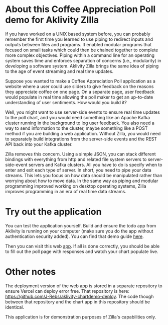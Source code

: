 # About this Coffee Appreciation Poll demo for Aklivity ZIlla

If you have worked on a UNIX based system before, you can probably remember the first time you learned to use piping to redirect inputs and outputs between files and programs. It enabled modular programs that focused on small tasks which could then be chained together to complete more complex objectives. Piping within a command line for an operating system saves time and enforces separation of concerns (i.e., modularity) in developing a software system. Aklivity Zilla brings the same idea of piping to the age of event streaming and real time updates.

Suppose you wanted to make a Coffee Appreciation Poll application as a website where a user could use sliders to give feedback on the reasons they appreciate coffee on one page. On a separate page, user feedback would populate in real time allowing the poll maker to get an up-to-date understanding of user sentiments. How would you build it? 

Well, you might want to use server-side events to ensure real time updates to the poll chart, and you would need something like an Apache Kafka cluster running in the background to log user feedback. You also need a way to send information to the cluster, maybe something like a POST method if you are building a web application. Without Zilla, you would need to separately build integrations from the server-side events and the REST API back into your Kafka cluster.

Zilla removes this concern. Using a simple JSON, you can stack different bindings with everything from http and related file system servers to server-side-event servers and Kafka clusters. All you have to do is specify when to enter and exit each type of server. In short, you need to pipe your data streams. This lets you focus on how data should be manipulated rather than worrying about how to move data. In the same way as piping and modular programming improved working on desktop operating systems, Zilla improves programming in an era of real time data streams. 


# Try out the application

You can test the application yourself. Build and ensure the todo app from Aklivity is running on your computer (make sure you do the app without authentication security added). You can find that demo guide [here](https://docs.aklivity.io/zilla/get-started/build-todo-app). 

Then you can visit this web [app](https://aklivity-chartdemo-deploy.vercel.app/). If all is done correctly, you should be able to fill out the poll page with responses and watch your chart populate live. 

# Other notes

The deployment version of the web app is stored in a separate repository to ensure Vercel can deploy error free. That repository is here: https://github.com/J-Rebs/aklivity-chartdemo-deploy. The code though between that repository and the chart app in this repository should be identical. 

This application is for demonstration purposes of Zilla's capabilities only.
